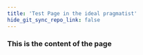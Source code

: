```yaml
---
title: 'Test Page in the ideal pragmatist'
hide_git_sync_repo_link: false
---
```


### This is the content of the page